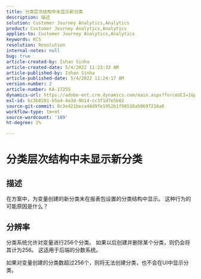 ```yaml
---
title: 分类层次结构中未显示新分类
description: 描述
solution: Customer Journey Analytics,Analytics
product: Customer Journey Analytics,Analytics
applies-to: Customer Journey Analytics,Analytics
keywords: KCS
resolution: Resolution
internal-notes: null
bug: true
article-created-by: Ishan Sinha
article-created-date: 5/4/2022 11:23:33 AM
article-published-by: Ishan Sinha
article-published-date: 5/4/2022 11:24:17 AM
version-number: 2
article-number: KA-17255
dynamics-url: https://adobe-ent.crm.dynamics.com/main.aspx?forceUCI=1&pagetype=entityrecord&etn=knowledgearticle&id=8489a29c-9ccb-ec11-a7b5-6045bd00db25
exl-id: bc3b8201-b5a4-4a3d-9b14-cc3f1d7e5b02
source-git-commit: 0c3e421beca46d9fe1952b1f98538a50697216a0
workflow-type: tm+mt
source-wordcount: '109'
ht-degree: 2%

---
```


# 分类层次结构中未显示新分类

## 描述


在方案中，为变量创建的新分类未在报表包设置的分类结构中显示。 这种行为的可能原因是什么？


## 分辨率


分类系统允许对变量进行256个分类。 如果以后创建并删除某个分类，则仍会将其计为256。 这适用于后端的分数系统。

如果对变量创建的分类数超过256个，则将无法创建分类，也不会在UI中显示分类。
